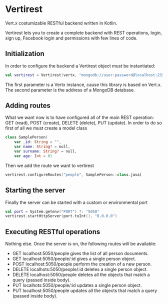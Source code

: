 # Vertirest
Vert.x costumizable RESTful backend written in Kotlin.

Vertirest lets you to create a complete backend with REST operations, login, sign up, Facebook login and permissions with few lines of code.

## Initialization
In order to configure the backend a Vertirest object must be instantiated:
```kotlin
val vertirest = Vertirest(vertx, "mongodb://user:password@localhost:23333")
```
The first parameter is a Vertx instance, cause this library is based on Vert.x.
The second parameter is the address of a MongoDB database.

## Adding routes
What we want now is to have configured all of the main REST operation: GET (read), POST (create), DELETE (delete), PUT (update).
In order to do so first of all we must create a model class
```kotlin
class SamplePerson(
    var _id: String = "",
    var name: String? = null,
    var surname: String? = null,
    var age: Int = 0)
```
Then we add the route we want to vertirest
```kotlin
vertirest.configureRoutes("people", SamplePerson::class.java)
```

## Starting the server
Finally the server can be started with a custom or environmental port
```kotlin
val port = System.getenv("PORT") ?: "5050"
vertirest.startHttpServer(port.toInt(), "0.0.0.0")
```

## Executing RESTful operations
Nothing else. Once the server is on, the following routes will be available:
- GET localhost:5050/people gives the list of all person documents.
- GET localhost:5050/people/:id gives a single person object.
- POST localhost:5050/people perform the creation of a new person.
- DELETE localhots:5050/people/:id deletes a single person object.
- DELETE localhost:5050/people deletes all the objects that match a query (passed inside body).
- PUT localhots:5050/people/:id updates a single person object.
- PUT localhost:5050/people updates all the objects that match a query (passed inside body).
